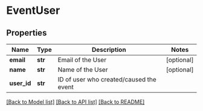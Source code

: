 # EventUser

## Properties
Name | Type | Description | Notes
------------ | ------------- | ------------- | -------------
**email** | **str** | Email of the User | [optional] 
**name** | **str** | Name of the User | [optional] 
**user_id** | **str** | ID of user who created/caused the event | 

[[Back to Model list]](../README.md#documentation-for-models) [[Back to API list]](../README.md#documentation-for-api-endpoints) [[Back to README]](../README.md)



